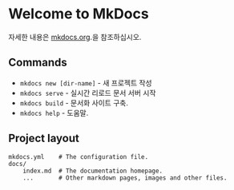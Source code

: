 # Welcome to MkDocs

자세한 내용은 [mkdocs.org](https://mkdocs.org).을 참조하십시오.

## Commands

* `mkdocs new [dir-name]` - 새 프로젝트 작성
* `mkdocs serve` - 실시간 리로드 문서 서버 시작
* `mkdocs build` - 문서화 사이트 구축.
* `mkdocs help` - 도움말.

## Project layout

    mkdocs.yml    # The configuration file.
    docs/
        index.md  # The documentation homepage.
        ...       # Other markdown pages, images and other files.
